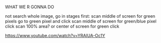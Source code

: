 WHAT WE R GONNA DO

not search whole image, go in stages
first: scan middle of screen for green pixels
go to green pixel and click
scan middle of screen for green/blue pixel
click
scan 100% area? or center of screen for green
click



https://www.youtube.com/watch?v=YRAIUA-Oc1Y